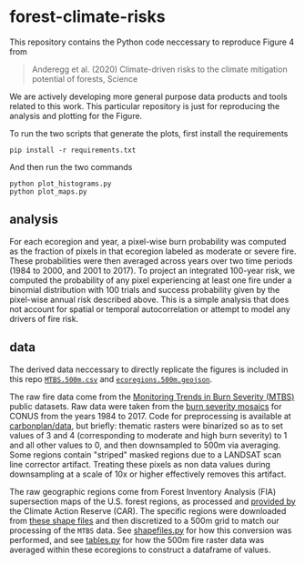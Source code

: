 # forest-climate-risks

This repository contains the Python code neccessary to reproduce Figure 4 from

> Anderegg et al. (2020) Climate-driven risks to the climate mitigation potential of forests, Science

We are actively developing more general purpose data products and tools related to this work. This particular repository is just for reproducing the analysis and plotting for the Figure.

To run the two scripts that generate the plots, first install the requirements

```
pip install -r requirements.txt
```

And then run the two commands

```
python plot_histograms.py
python plot_maps.py
```

## analysis

For each ecoregion and year, a pixel-wise burn probability was computed as the fraction of pixels in that ecoregion labeled as moderate or severe fire. These probabilities were then averaged across years over two time periods (1984 to 2000, and 2001 to 2017). To project an integrated 100-year risk, we computed the probability of any pixel experiencing at least one fire under a binomial distribution with 100 trials and success probability given by the pixel-wise annual risk described above. This is a simple analysis that does not account for spatial or temporal autocorrelation or attempt to model any drivers of fire risk.

## data

The derived data neccessary to directly replicate the figures is included in this repo [`MTBS.500m.csv`](data/MTBS.500m.csv) and [`ecoregions.500m.geojson`](ecoregions.500m.geojson).

The raw fire data come from the [Monitoring Trends in Burn Severity (MTBS)](https://www.mtbs.gov/) public datasets. Raw data were taken from the [burn severity mosaics](https://www.mtbs.gov/direct-download) for CONUS from the years 1984 to 2017. Code for preprocessing is available at [carbonplan/data](https://github.com/carbonplan/data), but briefly: thematic rasters were binarized so as to set values of 3 and 4 (corresponding to moderate and high burn severity) to 1 and all other values to 0, and then downsampled to 500m via averaging. Some regions contain "striped" masked regions due to a LANDSAT scan line corrector artifact. Treating these pixels as non data values during downsampling at a scale of 10x or higher effectively removes this artifact.

The raw geographic regions come from Forest Inventory Analysis (FIA) supersection maps of the U.S. forest regions, as processed and [provided by](https://www.climateactionreserve.org/how/protocols/forest/assessment-area-data/) the Climate Action Reserve (CAR). The specific regions were downloaded from [these shape files](https://www.climateactionreserve.org/wp-content/uploads/2009/03/GIS-Supersection-Shape-File1.zip) and then discretized to a 500m grid to match our processing of the `MTBS` data. See [shapefiles.py](scripts/ecoregions.py) for how this conversion was performed, and see [tables.py](scripts/tables.py) for how the 500m fire raster data was averaged within these ecoregions to construct a dataframe of values. 
